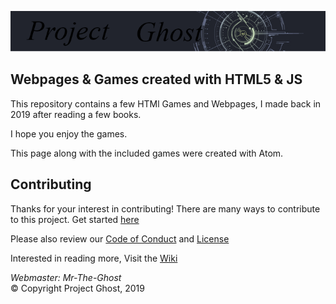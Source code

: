 ![Logo](/res/Images/Logo.png)

Webpages &amp; Games created with HTML5 &amp; JS
---

This repository contains a few HTMl Games and Webpages, I made back in 2019
after reading a few books.

I hope you enjoy the games.

This page along with the included games were created with Atom.


## Contributing

Thanks for your interest in contributing! There are many ways to contribute to this project.
Get started [here](CONTRIBUTING.md)

Please also review our [Code of Conduct](CODE-OF-CONDUCT.md) and [License](LICENSE)

Interested in reading more, Visit the [Wiki](https://github.com/Mr-The-Ghost/Project-Ghost/wiki)

<em> Webmaster: Mr-The-Ghost </em> <br>
&copy; Copyright Project Ghost, 2019
